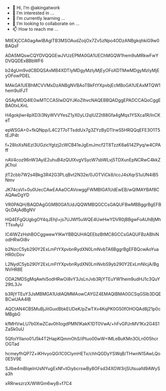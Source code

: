 - 👋 Hi, I’m @akingatwork
- 👀 I’m interested in ...
- 🌱 I’m currently learning ...
- 💞️ I’m looking to collaborate on ...
- 📫 How to reach me ...

<!---
akingatwork/akingatwork is a ✨ special ✨ repository because its `README.md` (this file) appears on your GitHub profile.
You can click the Preview link to take a look at your changes.
--->MIIEXjCCA0agAwIBAgITB3MSOAudZoijOx7Zv5zNpo4ODzANBgkqhkiG9w0BAQsF

ADA5MQswCQYDVQQGEwJVUzEPMA0GA1UEChMGQW1hem9uMRkwFwYDVQQDExBBbWF6

b24gUm9vdCBDQSAxMB4XDTIyMDgyMzIyMjEyOFoXDTMwMDgyMzIyMjEyOFowPDEL

MAkGA1UEBhMCVVMxDzANBgNVBAoTBkFtYXpvbjEcMBoGA1UEAxMTQW1hem9uIFJT

QSAyMDQ4IE0wMTCCASIwDQYJKoZIhvcNAQEBBQADggEPADCCAQoCggEBAOtxLKnL

H4gokjIwr4pXD3i3NyWVVYesZ1yX0yLI2qIUZ2t88Gfa4gMqs1YSXca1R/lnCKeT

epWSGA+0+fkQNpp/L4C2T7oTTsddUx7g3ZYzByDTlrwS5HRQQqEFE3O1T5tEJP4t

f+28IoXsNiEzl3UGzicYgtzj2cWCB41eJgEmJmcf2T8TzzK6a614ZPyq/w4CPAff

nAV4coz96nW3AyiE2uhuB4zQUIXvgVSycW7sbWLvj5TDXunEpNCRwC4kkZjK7rol

jtT2cbb7W2s4Bkg3R42G3PLqBvt2N32e/0JOTViCk8/iccJ4sXqrS1uUN4iB5Nmv

JK74csVl+0u0UecCAwEAAaOCAVowggFWMBIGA1UdEwEB/wQIMAYBAf8CAQAwDgYD

VR0PAQH/BAQDAgGGMB0GA1UdJQQWMBQGCCsGAQUFBwMBBggrBgEFBQcDAjAdBgNV

HQ4EFgQUgbgOY4qJEhjl+js7UJWf5uWQE4UwHwYDVR0jBBgwFoAUhBjMhTTsvAyU

lC4IWZzHshBOCggwewYIKwYBBQUHAQEEbzBtMC8GCCsGAQUFBzABhiNodHRwOi8v

b2NzcC5yb290Y2ExLmFtYXpvbnRydXN0LmNvbTA6BggrBgEFBQcwAoYuaHR0cDov

L2NydC5yb290Y2ExLmFtYXpvbnRydXN0LmNvbS9yb290Y2ExLmNlcjA/BgNVHR8E

ODA2MDSgMqAwhi5odHRwOi8vY3JsLnJvb3RjYTEuYW1hem9udHJ1c3QuY29tL3Jv

b3RjYTEuY3JsMBMGA1UdIAQMMAowCAYGZ4EMAQIBMA0GCSqGSIb3DQEBCwUAA4IB

AQCtAN4CBSMuBjJitGuxlBbkEUDeK/pZwTXv4KqPK0G50fOHOQAd8j21p0cMBgbG

kfMHVwLU7b0XwZCav0h1ogdPMN1KakK1DT0VwA/+hFvGPJnMV1Kx2G4S1ZaSk0uU

5QfoiYIIano01J5k4T2HapKQmmOhS/iPtuo00wW+IMLeBuKMn3OLn005hcrOGTad

hcmeyfhQP7Z+iKHvyoQGi1C0ClymHETx/chhQGDyYSWqB/THwnN15AwLQo0E5V9E

SJlbe4mBlqeInUsNYugExNf+tOiybcrswBy8OFsd34XOW3rjSUtsuafd9AWySa3h

xRRrwszrzX/WWGm6wyB+f7C4
